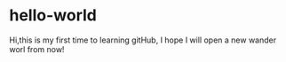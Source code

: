 # hello-world
Hi,this is my first time to learning gitHub, I hope I will open a new wander worl from now!
